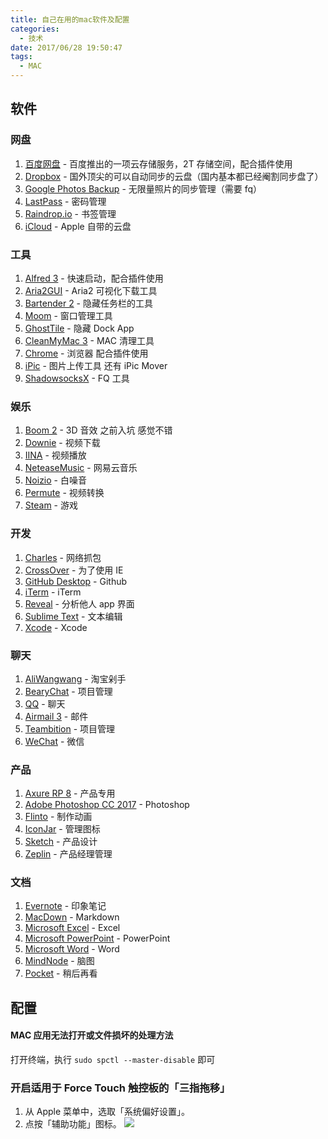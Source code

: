 ```yaml
---
title: 自己在用的mac软件及配置
categories:
  - 技术
date: 2017/06/28 19:50:47
tags:
  - MAC
---
```


## 软件

### 网盘

1. [百度网盘](https://pan.baidu.com/) - 百度推出的一项云存储服务，2T 存储空间，配合插件使用
2. [Dropbox](https://www.dropbox.com/) - 国外顶尖的可以自动同步的云盘（国内基本都已经阉割同步盘了）
3. [Google Photos Backup](https://photos.google.com/apps) - 无限量照片的同步管理（需要 fq）
4. [LastPass](https://www.lastpass.com/) - 密码管理
5. [Raindrop.io](https://raindrop.io/) - 书签管理
6. [iCloud](https://www.icloud.com/) - Apple 自带的云盘

### 工具

1. [Alfred 3](https://www.alfredapp.com/) - 快速启动，配合插件使用
2. [Aria2GUI](https://github.com/yangshun1029/aria2gui) - Aria2 可视化下载工具
3. [Bartender 2](https://www.macbartender.com/) - 隐藏任务栏的工具
4. [Moom](https://itunes.apple.com/us/app/moom/id419330170?mt=12) - 窗口管理工具
5. [GhostTile](http://ghosttile.kernelpanic.im/) - 隐藏 Dock App
6. [CleanMyMac 3](https://macpaw.com/) - MAC 清理工具
7. [Chrome](https://www.google.com/chrome/index.html) - 浏览器 配合插件使用
8. [iPic](https://itunes.apple.com/cn/app/id1101244278?ls=1&mt=12) - 图片上传工具 还有 iPic Mover
9. [ShadowsocksX](https://github.com/shadowsocks/ShadowsocksX-NG) - FQ 工具

### 娱乐

1. [Boom 2](http://www.globaldelight.com/boom/index.php) - 3D 音效 之前入坑 感觉不错
2. [Downie](http://software.charliemonroe.net/downie.php) - 视频下载
3. [IINA](https://lhc70000.github.io/iina/zh-cn/) - 视频播放
4. [NeteaseMusic](http://music.163.com/) - 网易云音乐
5. [Noizio](http://noiz.io/) - 白噪音
6. [Permute](http://software.charliemonroe.net/permute.php) - 视频转换
7. [Steam](http://store.steampowered.com/) - 游戏

### 开发

1. [Charles](https://www.charlesproxy.com/) - 网络抓包
2. [CrossOver](https://www.codeweavers.com/products) - 为了使用 IE
3. [GitHub Desktop](https://desktop.github.com/) - Github
4. [iTerm](https://www.iterm2.com/) - iTerm
5. [Reveal](https://revealapp.com/) - 分析他人 app 界面
6. [Sublime Text](http://www.sublimetext.com/) - 文本编辑
7. [Xcode](https://developer.apple.com/xcode/) - Xcode

### 聊天

1. [AliWangwang](http://wangwang.taobao.com/) - 淘宝剁手
2. [BearyChat](https://bearychat.com/) - 项目管理
3. [QQ](https://im.qq.com/download/) - 聊天
4. [Airmail 3](http://airmailapp.com/features) - 邮件
5. [Teambition](https://www.teambition.com/apps) - 项目管理
6. [WeChat](https://itunes.apple.com/cn/app/wei/id414478124) - 微信

### 产品

1. [Axure RP 8](https://www.axure.com/) - 产品专用
2. [Adobe Photoshop CC 2017](http://www.adobe.com/cn/products/photoshop.html) - Photoshop
3. [Flinto](https://www.flinto.com/) - 制作动画
4. [IconJar](https://geticonjar.com/) - 管理图标
5. [Sketch](https://www.sketchapp.com/) - 产品设计
6. [Zeplin](https://zeplin.io/) - 产品经理管理

### 文档

1. [Evernote](https://evernote.com/intl/zh-cn/) - 印象笔记
2. [MacDown](https://macdown.uranusjr.com/) - Markdown
3. [Microsoft Excel](https://products.office.com/en-us/excel) - Excel
4. [Microsoft PowerPoint](https://products.office.com/en-us/PowerPoint) - PowerPoint
5. [Microsoft Word](https://products.office.com/en-us/Word) - Word
6. [MindNode](https://mindnode.com/) - 脑图
7. [Pocket](https://getpocket.com/) - 稍后再看

## 配置

#### MAC 应用无法打开或文件损坏的处理方法

打开终端，执行 `sudo spctl --master-disable` 即可

### 开启适用于 Force Touch 触控板的「三指拖移」

1. 从 Apple 菜单中，选取「系统偏好设置」。
2. 点按「辅助功能」图标。
![](http://pics.naaln.com/blog/2019-01-14-031736.jpg-basicBlog)
